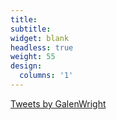 ```yaml
---
title:
subtitle:
widget: blank
headless: true
weight: 55
design:
  columns: '1'
---
```



<a class="twitter-timeline" data-lang="en" data-width="600" data-height="400" data-theme="dark" href="https://twitter.com/GalenWright?ref_src=twsrc%5Etfw">Tweets by GalenWright</a> <script async src="https://platform.twitter.com/widgets.js" charset="utf-8"></script>
